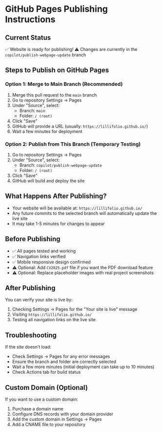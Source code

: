 # GitHub Pages Publishing Instructions

## Current Status
✅ Website is ready for publishing!
⚠️ Changes are currently in the `copilot/publish-webpage-update` branch

## Steps to Publish on GitHub Pages

### Option 1: Merge to Main Branch (Recommended)
1. Merge this pull request to the `main` branch
2. Go to repository Settings → Pages
3. Under "Source", select:
   - Branch: `main`
   - Folder: `/ (root)`
4. Click "Save"
5. GitHub will provide a URL (usually: `https://lillifolio.github.io/`)
6. Wait a few minutes for deployment

### Option 2: Publish from This Branch (Temporary Testing)
1. Go to repository Settings → Pages
2. Under "Source", select:
   - Branch: `copilot/publish-webpage-update`
   - Folder: `/ (root)`
3. Click "Save"
4. GitHub will build and deploy the site

## What Happens After Publishing?
- Your website will be available at: `https://lillifolio.github.io/`
- Any future commits to the selected branch will automatically update the live site
- It may take 1-5 minutes for changes to appear

## Before Publishing
- ✅ All pages tested and working
- ✅ Navigation links verified
- ✅ Mobile responsive design confirmed
- ⚠️ Optional: Add `CV2025.pdf` file if you want the PDF download feature
- ⚠️ Optional: Replace placeholder images with real project screenshots

## After Publishing
You can verify your site is live by:
1. Checking Settings → Pages for the "Your site is live" message
2. Visiting `https://lillifolio.github.io/`
3. Testing all navigation links on the live site

## Troubleshooting
If the site doesn't load:
- Check Settings → Pages for any error messages
- Ensure the branch and folder are correctly selected
- Wait a few more minutes (initial deployment can take up to 10 minutes)
- Check Actions tab for build status

## Custom Domain (Optional)
If you want to use a custom domain:
1. Purchase a domain name
2. Configure DNS records with your domain provider
3. Add the custom domain in Settings → Pages
4. Add a CNAME file to your repository
